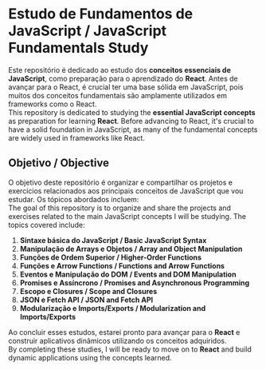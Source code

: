 # Estudo de Fundamentos de JavaScript / JavaScript Fundamentals Study

Este repositório é dedicado ao estudo dos **conceitos essenciais de JavaScript**, como preparação para o aprendizado do **React**. Antes de avançar para o React, é crucial ter uma base sólida em JavaScript, pois muitos dos conceitos fundamentais são amplamente utilizados em frameworks como o React.  
This repository is dedicated to studying the **essential JavaScript concepts** as preparation for learning **React**. Before advancing to React, it's crucial to have a solid foundation in JavaScript, as many of the fundamental concepts are widely used in frameworks like React.

## Objetivo / Objective

O objetivo deste repositório é organizar e compartilhar os projetos e exercícios relacionados aos principais conceitos de JavaScript que vou estudar. Os tópicos abordados incluem:  
The goal of this repository is to organize and share the projects and exercises related to the main JavaScript concepts I will be studying. The topics covered include:

1. **Sintaxe básica do JavaScript / Basic JavaScript Syntax**  
2. **Manipulação de Arrays e Objetos / Array and Object Manipulation**  
3. **Funções de Ordem Superior / Higher-Order Functions**  
4. **Funções e Arrow Functions / Functions and Arrow Functions**  
5. **Eventos e Manipulação do DOM / Events and DOM Manipulation**  
6. **Promises e Assíncrono / Promises and Asynchronous Programming**  
7. **Escopo e Closures / Scope and Closures**  
8. **JSON e Fetch API / JSON and Fetch API**  
9. **Modularização e Imports/Exports / Modularization and Imports/Exports**  

Ao concluir esses estudos, estarei pronto para avançar para o **React** e construir aplicativos dinâmicos utilizando os conceitos adquiridos.  
By completing these studies, I will be ready to move on to **React** and build dynamic applications using the concepts learned.
